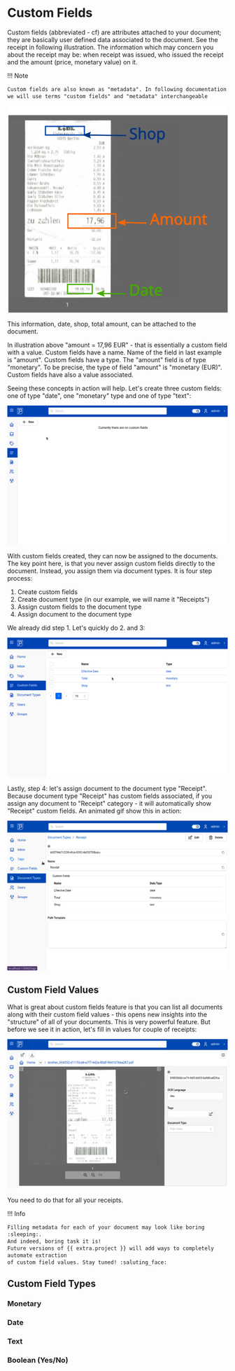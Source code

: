 # Custom Fields

Custom fields (abbreviated - cf) are attributes attached to your document; they are basically user
defined data associated to the document. See the receipt in following illustration.
The information which may concern you about the receipt may be: when receipt was issued,
who issued the receipt and the amount (price, monetary value) on it.


!!! Note

    Custom fields are also known as "metadata". In following documentation
    we will use terms "custom fields" and "metadata" interchangeable


![Custom fields example](img/custom-fields/custom-fields.svg)

This information, date, shop, total amount, can be attached to the document.

In illustration above "amount = 17,96 EUR" - that is essentially a custom field with a value.
Custom fields have a name. Name of the field in last example is "amount".
Custom fields have a type. The "amount" field is of type "monetary".
To be precise, the type of field "amount" is "monetary (EUR)".
Custom fields have also a value associated.

Seeing these concepts in action will help.
Let's create three custom fields: one of type "date", one "monetary" type
and one of type "text":


![Create custom fields](img/custom-fields/create-custom-fields.gif)


With custom fields created, they can now be assigned to the documents. The
key point here, is that you never assign custom fields directly to the document.
Instead, you assign them via document types.
It is four step process:

1. Create custom fields
2. Create document type (in our example, we will name it "Receipts")
3. Assign custom fields to the document type
4. Assign document to the document type

We already did step 1. Let's quickly do 2. and 3:

![Create document type with custom fields](img/custom-fields/create-document-type.gif)

Lastly, step 4: let's assign document to the document type "Receipt".
Because document type "Receipt" has custom fields associated, if you
assign any document to "Receipt" category - it will automatically
show "Receipt" custom fields. An animated gif show this in action:

![Assign document types](img/custom-fields/assign-document-types.gif)


## Custom Field Values

What is great about custom fields feature is that you can list all documents
along with their custom field values - this opens new insights
into the "structure" of all of your documents.
This is very powerful feature. But before we see it in action, let's
fill in values for couple of receipts:


![Fill in custom field values](img/custom-fields/fill-in-cfv.gif)

You need to do that for all your receipts.

!!! Info

    Filling metadata for each of your document may look like boring :sleeping:.
    And indeed, boring task it is!
    Future versions of {{ extra.project }} will add ways to completely automate extraction
    of custom field values. Stay tuned! :saluting_face:





## Custom Field Types


### Monetary

### Date

### Text

### Boolean (Yes/No)
